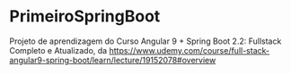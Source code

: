 # PrimeiroSpringBoot
Projeto de aprendizagem do Curso Angular 9 + Spring Boot 2.2: Fullstack Completo e Atualizado, da https://www.udemy.com/course/full-stack-angular9-spring-boot/learn/lecture/19152078#overview
